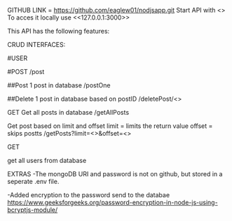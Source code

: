 GITHUB LINK = https://github.com/eaglew01/nodjsapp.git
Start API with <<npm run dev>>
To acces it locally use <<127.0.0.1:3000>>

This API has the following features:


CRUD INTERFACES:

#USER



#POST
/post



##Post 1 post in database
/postOne

##Delete 1 post in database based on postID
/deletePost/<<PostID number>>

GET
Get all posts in database
/getAllPosts

Get post based on limit and offset
limit = limits the return value
offset = skips postts
/getPosts?limit=<<limit>>&offset=<<offset>>

GET

get all users from database

EXTRAS
-The mongoDB URI and password is not on github, but stored in a seperate .env file.

-Added encryption to the password send to the databae
    https://www.geeksforgeeks.org/password-encryption-in-node-js-using-bcryptjs-module/